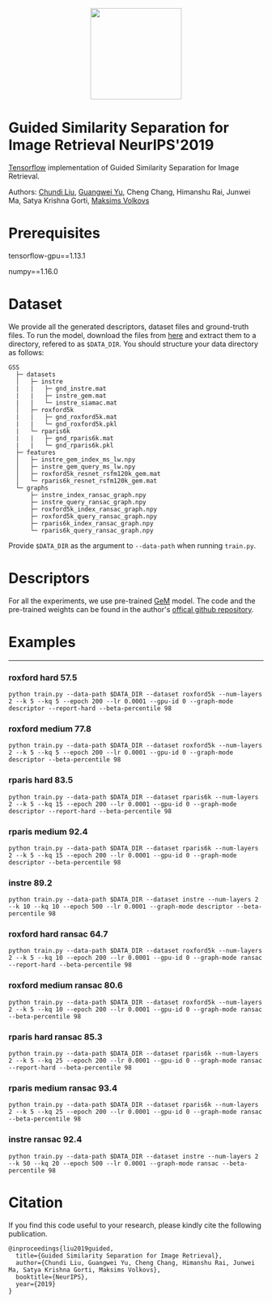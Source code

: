 <p align="center">
<a href="https://layer6.ai/"><img src="https://github.com/layer6ai-labs/DropoutNet/blob/master/logs/logobox.jpg" width="180"></a>
</p>

# Guided Similarity Separation for Image Retrieval NeurIPS'2019
[Tensorflow](https://www.tensorflow.org/) implementation of
Guided Similarity Separation for Image Retrieval.


Authors: [Chundi Liu](http://www.cs.toronto.edu/~chundiliu/), [Guangwei Yu](http://www.cs.toronto.edu/~guangweiyu), Cheng Chang, Himanshu Rai, Junwei Ma, Satya Krishna Gorti, [Maksims Volkovs](http://www.cs.toronto.edu/~mvolkovs)

# Prerequisites
tensorflow-gpu==1.13.1

numpy==1.16.0

# Dataset

We provide all the generated descriptors, dataset files and ground-truth files. To run the model, download the files from [here](https://s3.amazonaws.com/public.layer6.ai/GSS/GSS.tar.gz)
and extract them to a directory, refered to as `$DATA_DIR`. You should structure your data directory as follows:
```
GSS
  ├─ datasets
  │   ├─ instre
  |   |   ├─ gnd_instre.mat
  |   |   ├─ instre_gem.mat
  |   |   └─ instre_siamac.mat
  │   ├─ roxford5k
  |   |   ├─ gnd_roxford5k.mat
  |   |   └─ gnd_roxford5k.pkl
  |   └─ rparis6k
  |   |   ├─ gnd_rparis6k.mat
  |   |   └─ gnd_rparis6k.pkl
  ├─ features				
  │   ├─ instre_gem_index_ms_lw.npy
  │   ├─ instre_gem_query_ms_lw.npy
  │   ├─ roxford5k_resnet_rsfm120k_gem.mat
  │   └─ rparis6k_resnet_rsfm120k_gem.mat
  └─ graphs
      ├─ instre_index_ransac_graph.npy
      ├─ instre_query_ransac_graph.npy
      ├─ roxford5k_index_ransac_graph.npy
      ├─ roxford5k_query_ransac_graph.npy
      ├─ rparis6k_index_ransac_graph.npy
      └─ rparis6k_query_ransac_graph.npy
```
Provide `$DATA_DIR` as the argument to `--data-path` when running `train.py`.

# Descriptors

For all the experiments, we use pre-trained [GeM](https://arxiv.org/abs/1711.02512) model. The code and the pre-trained weights can be found in the author's [offical github repository](https://github.com/filipradenovic/cnnimageretrieval-pytorch).

# Examples
------

### roxford hard 57.5
```
python train.py --data-path $DATA_DIR --dataset roxford5k --num-layers 2 --k 5 --kq 5 --epoch 200 --lr 0.0001 --gpu-id 0 --graph-mode descriptor --report-hard --beta-percentile 98
```

### roxford medium 77.8
```
python train.py --data-path $DATA_DIR --dataset roxford5k --num-layers 2 --k 5 --kq 5 --epoch 200 --lr 0.0001 --gpu-id 0 --graph-mode descriptor --beta-percentile 98
```

### rparis hard 83.5
```
python train.py --data-path $DATA_DIR --dataset rparis6k --num-layers 2 --k 5 --kq 15 --epoch 200 --lr 0.0001 --gpu-id 0 --graph-mode descriptor --report-hard --beta-percentile 98
```

### rparis medium 92.4
```
python train.py --data-path $DATA_DIR --dataset rparis6k --num-layers 2 --k 5 --kq 15 --epoch 200 --lr 0.0001 --gpu-id 0 --graph-mode descriptor --beta-percentile 98
```

### instre 89.2
```
python train.py --data-path $DATA_DIR --dataset instre --num-layers 2 --k 10 --kq 10 --epoch 500 --lr 0.0001 --graph-mode descriptor --beta-percentile 98
```

### roxford hard ransac 64.7
```
python train.py --data-path $DATA_DIR --dataset roxford5k --num-layers 2 --k 5 --kq 10 --epoch 200 --lr 0.0001 --gpu-id 0 --graph-mode ransac --report-hard --beta-percentile 98
```

### roxford medium ransac 80.6
```
python train.py --data-path $DATA_DIR --dataset roxford5k --num-layers 2 --k 5 --kq 10 --epoch 200 --lr 0.0001 --gpu-id 0 --graph-mode ransac --beta-percentile 98
```

### rparis hard ransac 85.3
```
python train.py --data-path $DATA_DIR --dataset rparis6k --num-layers 2 --k 5 --kq 25 --epoch 200 --lr 0.0001 --gpu-id 0 --graph-mode ransac --report-hard --beta-percentile 98
```

### rparis medium ransac 93.4
```
python train.py --data-path $DATA_DIR --dataset rparis6k --num-layers 2 --k 5 --kq 25 --epoch 200 --lr 0.0001 --gpu-id 0 --graph-mode ransac --beta-percentile 98
```

### instre ransac 92.4
```
python train.py --data-path $DATA_DIR --dataset instre --num-layers 2 --k 50 --kq 20 --epoch 500 --lr 0.0001 --graph-mode ransac --beta-percentile 98
```

# Citation

If you find this code useful to your research, please kindly cite the following publication.

  
    @inproceedings{liu2019guided,
      title={Guided Similarity Separation for Image Retrieval},
      author={Chundi Liu, Guangwei Yu, Cheng Chang, Himanshu Rai, Junwei Ma, Satya Krishna Gorti, Maksims Volkovs},
      booktitle={NeurIPS},
      year={2019}
    }


